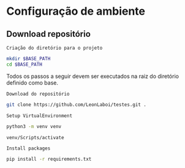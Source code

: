 # Configuração de ambiente

## Download repositório


`Criação do diretório para o projeto`
```sh
mkdir $BASE_PATH 
cd $BASE_PATH 
```

Todos os passos a seguir devem ser executados na raiz do diretório definido como base.

`Download do repositório`
```sh
git clone https://github.com/LeonLaboi/testes.git .
```

`Setup VirtualEnvironment`
```sh
python3 -m venv venv

venv/Scripts/activate
```

`Install packages`
```sh
pip install -r requirements.txt
```